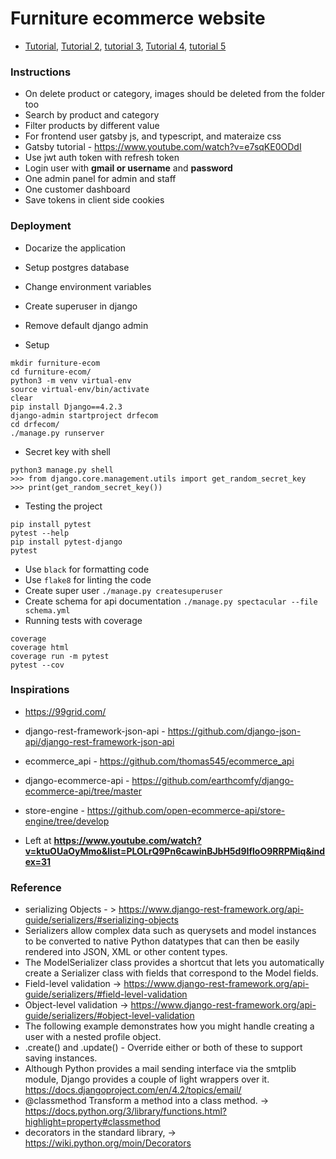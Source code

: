 # Furniture ecommerce website

 - [Tutorial](https://www.youtube.com/watch?v=jUsm_LV4_cE&list=PLOLrQ9Pn6cawinBJbH5d9IfloO9RRPMiq&index=8), [Tutorial 2](https://www.youtube.com/watch?v=EbLEyM9SyZQ&list=PLOLrQ9Pn6cay_cQkyg-WYYiJ_EKU8KWKh), [tutorial 3](https://www.youtube.com/watch?v=tujhGdn1EMI), [Tutorial 4](https://www.youtube.com/watch?v=xjMP0hspNLE&list=PL-51WBLyFTg1gPEHotYAhNAPsisChkyTc), [tutorial 5](https://www.youtube.com/watch?v=lo7lBD9ynVc&t=14s)

### Instructions
 - On delete product or category, images should be deleted from the folder too
 - Search by product and category
 - Filter products by different value
 - For frontend user gatsby js, and typescript, and materaize css
 - Gatsby tutorial - https://www.youtube.com/watch?v=e7sqKE0ODdI
 - Use jwt auth token with refresh token
 - Login user with **gmail or username** and **password**
 - One admin panel for admin and staff
 - One customer dashboard
 - Save tokens in client side cookies

### Deployment
 - Docarize the application
 - Setup postgres database
 - Change environment variables
 - Create superuser in django
 - Remove default django admin 


 - Setup
 ```
 mkdir furniture-ecom
 cd furniture-ecom/
 python3 -m venv virtual-env
 source virtual-env/bin/activate
 clear
 pip install Django==4.2.3
 django-admin startproject drfecom
 cd drfecom/
 ./manage.py runserver
 ```
 - Secret key with shell
 ```
 python3 manage.py shell
 >>> from django.core.management.utils import get_random_secret_key
 >>> print(get_random_secret_key())
 ```
 - Testing the project
 ```
 pip install pytest
 pytest --help
 pip install pytest-django
 pytest
 ```
 - Use `black` for formatting code
 - Use `flake8` for linting the code
 - Create super user `./manage.py createsuperuser`
 - Create schema for api documentation `./manage.py spectacular --file schema.yml`
 - Running tests with coverage
 ```
 coverage
 coverage html
 coverage run -m pytest
 pytest --cov
 ```

### Inspirations
 - https://99grid.com/
 - django-rest-framework-json-api - https://github.com/django-json-api/django-rest-framework-json-api
 - ecommerce_api - https://github.com/thomas545/ecommerce_api
 - django-ecommerce-api - https://github.com/earthcomfy/django-ecommerce-api/tree/master
 - store-engine - https://github.com/open-ecommerce-api/store-engine/tree/develop

 - Left at __https://www.youtube.com/watch?v=ktuOUaOyMmo&list=PLOLrQ9Pn6cawinBJbH5d9IfloO9RRPMiq&index=31__

### Reference
 - serializing Objects - > https://www.django-rest-framework.org/api-guide/serializers/#serializing-objects
 - Serializers allow complex data such as querysets and model instances to be converted to native Python datatypes that can then be easily rendered into JSON, XML or other content types.
 - The ModelSerializer class provides a shortcut that lets you automatically create a Serializer class with fields that correspond to the Model fields.
 - Field-level validation -> https://www.django-rest-framework.org/api-guide/serializers/#field-level-validation
 - Object-level validation -> https://www.django-rest-framework.org/api-guide/serializers/#object-level-validation
 - The following example demonstrates how you might handle creating a user with a nested profile object.
 - .create() and .update() - Override either or both of these to support saving instances.
 - Although Python provides a mail sending interface via the smtplib module, Django provides a couple of light wrappers over it. https://docs.djangoproject.com/en/4.2/topics/email/
 - @classmethod Transform a method into a class method. -> https://docs.python.org/3/library/functions.html?highlight=property#classmethod
 - decorators in the standard library, -> https://wiki.python.org/moin/Decorators
